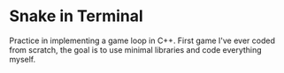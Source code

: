 # Snake in Terminal
Practice in implementing a game loop in C++. First game I've ever coded from scratch, the goal is to use minimal libraries and code everything myself.
